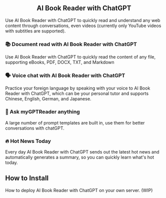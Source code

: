 <h2 align="center">AI Book Reader with ChatGPT</h2>

Use AI Book Reader with ChatGPT to quickly read and understand any web content through conversations, even videos (currently only YouTube videos with subtitles are supported).

### 📚 Document read with AI Book Reader with ChatGPT

Use AI Book Reader with ChatGPT to quickly read the content of any file, supporting eBooks, PDF, DOCX, TXT, and Markdown

### 🗣️ Voice chat with AI Book Reader with ChatGPT

Practice your foreign language by speaking with your voice to AI Book Reader with ChatGPT, which can be your personal tutor and supports Chinese, English, German, and Japanese.

### 💬 Ask myGPTReader anything

A large number of prompt templates are built in, use them for better conversations with chatGPT.

### 🔥 Hot News Today

Every day AI Book Reader with ChatGPT sends out the latest hot news and automatically generates a summary, so you can quickly learn what's hot today.

## How to Install <a name = "how_to_install"></a>

How to deploy AI Book Reader with ChatGPT on your own server.
(WIP)
